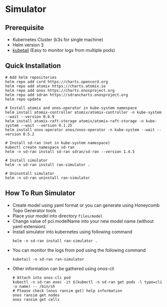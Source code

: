 # Simulator

## Prerequisite

- Kubernetes Cluster (k3s for single machine)
- Helm version 3
- [kubetail](https://github.com/johanhaleby/kubetail) (Easy to monitor logs from multiple pods)

## Quick Installation

```
# Add helm repositories
helm repo add cord https://charts.opencord.org
helm repo add atomix https://charts.atomix.io
helm repo add onos https://charts.onosproject.org
helm repo add sdran https://sdrancharts.onosproject.org
helm repo update

# Install atomix and onos-operator in kube-system namespace
helm install atomix-controller atomix/atomix-controller -n kube-system --wait --version 0.6.9
helm install atomix-raft-storage atomix/atomix-raft-storage -n kube-system --wait --version 0.1.25
helm install onos-operator onos/onos-operator -n kube-system --wait --version 0.5.2

# Install sd-ran (not in kube-system namespace)
kubectl create namespace sd-ran
helm -n sd-ran install sd-ran sdran/sd-ran --version 1.4.5

# Install simulator
helm -n sd-ran install ran-simulator .

# Uninsntall simulator
helm -n sd-ran uninstall ran-simulator
```

## How To Run Simulator

- Create model using yaml format or you can generate using Honeycomb Topo Generator tools
- Place your model into directory `files/model`
- Change value of pci.modelName into your new model name (without yaml extension).
- Install simulator into kubernetes using following command 
  ```
  helm -n sd-ran install ran-simulator .
  ```
- You can monitor the logs from pod using the following command
  ```
  kubetail -n sd-ran ran-simulator
  ```
- Other information can be gathered using onos-cli
  ```
  # Attach into onos-cli pod
  kubectl -n sd-ran exec -it $(kubectl -n sd-ran get pods -l type=cli -o name) -- /bin/sh
  # Please check (onos ransim get) help information
  onos ransim get nodes
  onos ransim get cells
  ```
